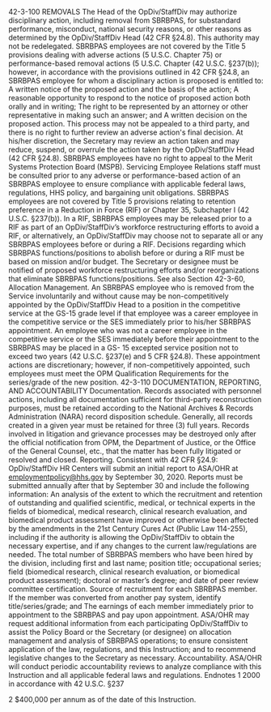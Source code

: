 
42-3-100           REMOVALS
The Head of the OpDiv/StaffDiv may authorize disciplinary action, including removal from SBRBPAS, for substandard performance, misconduct, national security reasons, or other reasons as determined by the OpDiv/StaffDiv Head (42 CFR §24.8). This authority may not be redelegated.
SBRBPAS employees are not covered by the Title 5 provisions dealing with adverse actions (5 U.S.C. Chapter 75) or performance-based removal actions (5 U.S.C. Chapter (42 U.S.C. §237(b)); however, in accordance with the provisions outlined in 42 CFR §24.8, an SBRBPAS employee for whom a disciplinary action is proposed is entitled to:
A written notice of the proposed action and the basis of the action;
A reasonable opportunity to respond to the notice of proposed action both orally and in writing;
The right to be represented by an attorney or other representative in making such an answer; and
A written decision on the proposed action.
This process may not be appealed to a third party, and there is no right to further review an adverse action's final decision. At his/her discretion, the Secretary may review an action taken and may reduce, suspend, or overrule the action taken by the OpDiv/StaffDiv Head (42 CFR §24.8).
SBRBPAS employees have no right to appeal to the Merit Systems Protection Board (MSPB). Servicing Employee Relations staff must be consulted prior to any adverse or performance-based action of an SBRBPAS employee to ensure compliance with applicable federal laws, regulations, HHS policy, and bargaining unit obligations.
SBRBPAS employees are not covered by Title 5 provisions relating to retention preference in a Reduction in Force (RIF) or Chapter 35, Subchapter I (42 U.S.C. §237(b)). In a RIF, SBRBPAS employees may be released prior to a RIF as part of an OpDiv/StaffDiv’s workforce restructuring efforts to avoid a RIF, or alternatively, an OpDiv/StaffDiv may choose not to separate all or any SBRBPAS employees before or during a RIF. Decisions regarding which SBRBPAS functions/positions to abolish before or during a RIF must be based on mission and/or budget. The Secretary or designee must be notified of proposed workforce restructuring efforts and/or reorganizations that eliminate SBRBPAS functions/positions. See also Section 42-3-60, Allocation Management.
An SBRBPAS employee who is removed from the Service involuntarily and without cause may be non-competitively appointed by the OpDiv/StaffDiv Head to a position in the competitive service at the GS-15 grade level if that employee was a career employee in the competitive service or the SES immediately prior to his/her SBRBPAS appointment. An employee who was not a career employee in the competitive service or the SES immediately before their appointment to the SBRBPAS may be placed in a GS- 15 excepted service position not to exceed two years (42 U.S.C. §237(e) and 5 CFR §24.8). These appointment actions are discretionary; however, if non-competitively appointed, such employees must meet the OPM Qualification Requirements for the series/grade of the new position.
42-3-110           DOCUMENTATION, REPORTING, AND ACCOUNTABILITY
Documentation. Records associated with personnel actions, including all documentation sufficient for third-party reconstruction purposes, must be retained according to the National Archives & Records Administration (NARA) record disposition schedule. Generally, all records created in a given year must be retained for three (3) full years. Records involved in litigation and grievance processes may be destroyed only after the official notification from OPM, the Department of Justice, or the Office of the General Counsel, etc., that the matter has been fully litigated or resolved and closed.
Reporting. Consistent with 42 CFR §24.9:
OpDiv/StaffDiv HR Centers will submit an initial report to ASA/OHR at employmentpolicy@hhs.gov by September 30, 2020. Reports must be submitted annually after that by September 30 and include the following information:
An analysis of the extent to which the recruitment and retention of outstanding and qualified scientific, medical, or technical experts in the fields of biomedical, medical research, clinical research evaluation, and biomedical product assessment have improved or otherwise been affected by the amendments in the 21st Century Cures Act (Public Law 114-255), including if the authority is allowing the OpDiv/StaffDiv to obtain the necessary expertise, and if any changes to the current law/regulations are needed.
The total number of SBRBPAS members who have been hired by the division, including first and last name; position title; occupational series; field (biomedical research, clinical research evaluation, or biomedical product assessment); doctoral or master’s degree; and date of peer review committee certification.
Source of recruitment for each SBRBPAS member. If the member was converted from another pay system, identify title/series/grade; and
The earnings of each member immediately prior to appointment to the SBRBPAS and pay upon appointment.
ASA/OHR may request additional information from each participating OpDiv/StaffDiv to assist the Policy Board or the Secretary (or designee) on allocation management and analysis of SBRBPAS operations; to ensure consistent application of the law, regulations, and this Instruction; and to recommend legislative changes to the Secretary as necessary.
Accountability. ASA/OHR will conduct periodic accountability reviews to analyze compliance with this Instruction and all applicable federal laws and regulations.
Endnotes
1 2000 in accordance with 42 U.S.C. §237

2 $400,000 per annum as of the date of this Instruction.